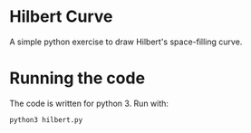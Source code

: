 # Hilbert Curve

A simple python exercise to draw Hilbert's space-filling curve.

# Running the code

The code is written for python 3. Run with:

`python3 hilbert.py`
